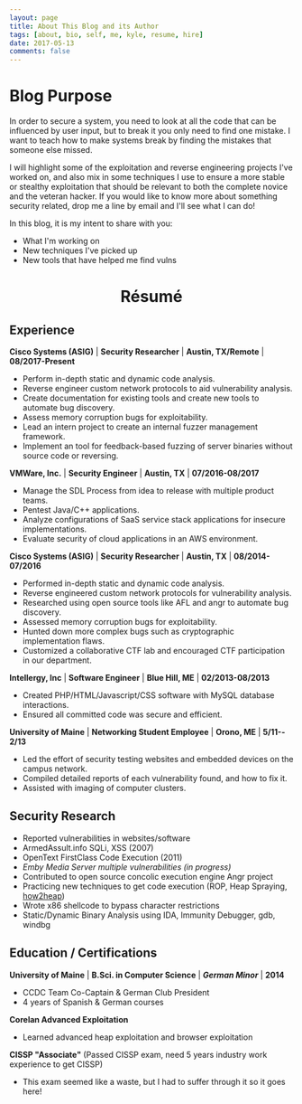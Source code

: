```yaml
---
layout: page
title: About This Blog and its Author
tags: [about, bio, self, me, kyle, resume, hire]
date: 2017-05-13
comments: false
---
```


# Blog Purpose
In order to secure a system, you need to look at all the code that can be influenced by user input, but to break it you only need to find one mistake.  I want to teach how to make systems break by finding the mistakes that someone else missed.

I will highlight some of the exploitation and reverse engineering projects I've worked on, and also mix in some techniques I use to ensure a more stable or stealthy exploitation that should be relevant to both the complete novice and the veteran hacker. If you would like to know more about something security related, drop me a line by email and I'll see what I can do!

In this blog, it is my intent to share with you:
 * What I'm working on
 * New techniques I've picked up
 * New tools that have helped me find vulns


# <center>Résumé</center>
## Experience
**Cisco Systems (ASIG)** | **Security Researcher** | **Austin, TX/Remote** | **08/2017-Present**
* Perform in-depth static and dynamic code analysis.
* Reverse engineer custom network protocols to aid vulnerability analysis.
* Create documentation for existing tools and create new tools to automate bug discovery.
* Assess memory corruption bugs for exploitability.
* Lead an intern project to create an internal fuzzer management framework.
* Implement an tool for feedback-based fuzzing of server binaries without source code or reversing.

**VMWare, Inc.** | **Security Engineer** | **Austin, TX** | **07/2016-08/2017**
* Manage the SDL Process from idea to release with multiple product teams.
* Pentest Java/C++ applications.
* Analyze configurations of SaaS service stack applications for insecure implementations.
* Evaluate security of cloud applications in an AWS environment.

**Cisco Systems (ASIG)** | **Security Researcher** | **Austin, TX** | **08/2014-07/2016**
* Performed in-depth static and dynamic code analysis.
* Reverse engineered custom network protocols for vulnerability analysis.
* Researched using open source tools like AFL and angr to automate bug discovery.
* Assessed memory corruption bugs for exploitability.
* Hunted down more complex bugs such as cryptographic implementation flaws.
* Customized a collaborative CTF lab and encouraged CTF participation in our department.

**Intellergy, Inc** | **Software Engineer** | **Blue Hill, ME** | **02/2013­-08/2013**
* Created PHP/HTML/Javascript/CSS software with MySQL database interactions.
* Ensured all committed code was secure and efficient.

**University of Maine** | **Networking Student Employee** | **Orono, ME** | **5/11-­2/13**
* Led the effort of security testing websites and embedded devices on the campus network.
* Compiled detailed reports of each vulnerability found, and how to fix it.
* Assisted with imaging of computer clusters.

## Security Research
* Reported vulnerabilities in websites/software
 * ArmedAssult.info SQLi, XSS (2007)
 * OpenText FirstClass Code Execution (2011)
 * *Emby Media Server multiple vulnerabilities (in progress)*
* Contributed to open source concolic execution engine Angr project
* Practicing new techniques to get code execution (ROP, Heap Spraying, [how2heap](https://github.com/shellphish/how2heap))
* Wrote x86 shellcode to bypass character restrictions
* Static/Dynamic Binary Analysis using IDA, Immunity Debugger, gdb, windbg

## Education / Certifications
**University of Maine** | **B.Sci. in Computer Science** | ***German Minor*** | **2014**
* CCDC Team Co-Captain & German Club President
* 4 years of Spanish & German courses

**Corelan Advanced Exploitation**
* Learned advanced heap exploitation and browser exploitation

**CISSP "Associate"** (Passed CISSP exam, need 5 years industry work experience to get CISSP)
* This exam seemed like a waste, but I had to suffer through it so it goes here!
